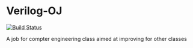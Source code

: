 # Verilog-OJ
[![Build Status](https://travis-ci.org/lluckydog/Verilog-OJ.svg?branch=master)](https://travis-ci.org/lluckydog/Verilog-OJ)

A job for compter engineering class aimed at improving for other classes
